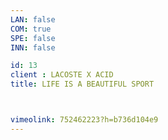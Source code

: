 ```yaml
---
LAN: false  
COM: true
SPE: false
INN: false

id: 13
client : LACOSTE X ACID
title: LIFE IS A BEAUTIFUL SPORT



vimeolink: 752462223?h=b736d104e9
---
```



